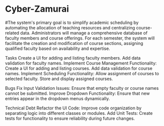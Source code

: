 # Cyber-Zamurai
#The system's primary goal is to simplify academic scheduling by automating the allocation of teaching resources and centralizing course-related data. Administrators will manage a comprehensive database of faculty members and course offerings. For each semester, the system will facilitate the creation and modification of course sections, assigning 
qualified faculty based on availability and expertise.

Tasks
Create a UI for adding and listing faculty members. Add data validation for faculty names. 
Implement Course Management Functionality: Create a UI for adding and listing courses. Add data validation for course names.
Implement Scheduling Functionality: Allow assignment of courses to selected faculty. Store and display assigned courses.

Bugs
Fix Input Validation Issues: Ensure that empty faculty or course names cannot be submitted. 
Improve Dropdown Functionality: Ensure that new entries appear in the dropdown menus dynamically.

Technical Debt
Refactor the UI Code: Improve code organization by separating logic into different classes or modules. 
Add Unit Tests: Create tests for functionality to ensure reliability during future changes.
